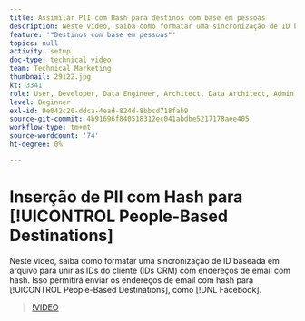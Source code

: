 ```yaml
---
title: Assimilar PII com Hash para destinos com base em pessoas
description: Neste vídeo, saiba como formatar uma sincronização de ID baseada em arquivo para unir as IDs do cliente (IDs CRM) com endereços de email com hash.
feature: '"Destinos com base em pessoas"'
topics: null
activity: setup
doc-type: technical video
team: Technical Marketing
thumbnail: 29122.jpg
kt: 3341
role: User, Developer, Data Engineer, Architect, Data Architect, Admin, Leader
level: Beginner
exl-id: 9e042c20-ddca-4ead-824d-8bbcd718fab9
source-git-commit: 4b91696f840518312ec041abdbe5217178aee405
workflow-type: tm+mt
source-wordcount: '74'
ht-degree: 0%

---
```


# Inserção de PII com Hash para [!UICONTROL People-Based Destinations]

Neste vídeo, saiba como formatar uma sincronização de ID baseada em arquivo para unir as IDs do cliente (IDs CRM) com endereços de email com hash. Isso permitirá enviar os endereços de email com hash para [!UICONTROL People-Based Destinations], como [!DNL Facebook].

>[!VIDEO](https://video.tv.adobe.com/v/29122/?quality=12)

